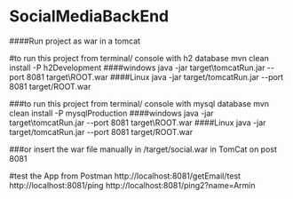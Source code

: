 # SocialMediaBackEnd

####Run project as war in a tomcat

#to run this project from terminal/ console with h2 database
    mvn clean install -P h2Development
####windows
    java -jar target\tomcatRun.jar --port 8081 target\ROOT.war
####Linux
    java -jar target/tomcatRun.jar --port 8081 target/ROOT.war

      
###to run this project from terminal/ console with mysql database
    mvn clean install -P mysqlProduction
####windows
    java -jar target\tomcatRun.jar --port 8081 target\ROOT.war
####Linux
    java -jar target/tomcatRun.jar --port 8081 target/ROOT.war


###or insert the war file manually in /target/social.war in TomCat on post 8081

#test the App from Postman
    http://localhost:8081/getEmail/test
    http://localhost:8081/ping
    http://localhost:8081/ping2?name=Armin